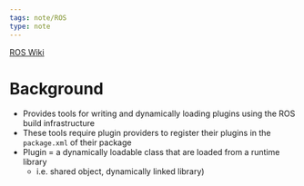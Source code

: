 ```yaml
---
tags: note/ROS
type: note
---
```

[ROS Wiki](https://wiki.ros.org/pluginlib)
# Background
- Provides tools for writing and dynamically loading plugins using the ROS build infrastructure
- These tools require plugin providers to register their plugins in the `package.xml` of their package
- Plugin = a dynamically loadable class that are loaded from a runtime library
	- i.e. shared object, dynamically linked library)